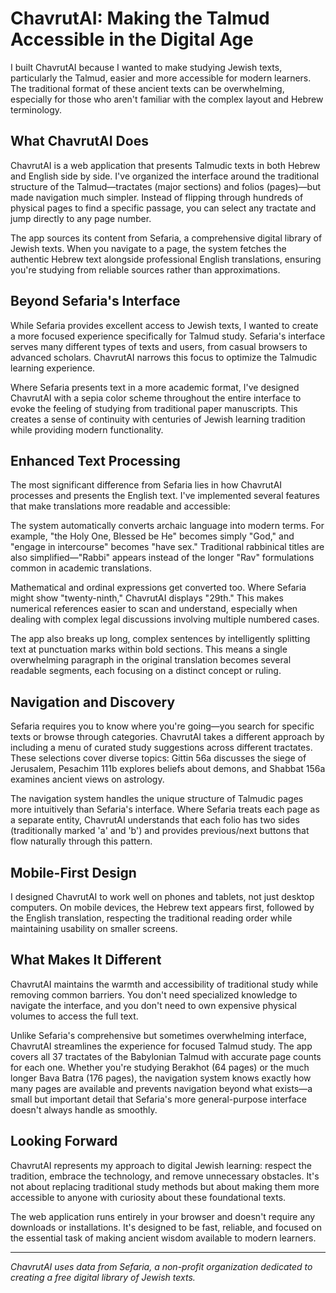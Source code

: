 # ChavrutAI: Making the Talmud Accessible in the Digital Age

I built ChavrutAI because I wanted to make studying Jewish texts, particularly the Talmud, easier and more accessible for modern learners. The traditional format of these ancient texts can be overwhelming, especially for those who aren't familiar with the complex layout and Hebrew terminology.

## What ChavrutAI Does

ChavrutAI is a web application that presents Talmudic texts in both Hebrew and English side by side. I've organized the interface around the traditional structure of the Talmud—tractates (major sections) and folios (pages)—but made navigation much simpler. Instead of flipping through hundreds of physical pages to find a specific passage, you can select any tractate and jump directly to any page number.

The app sources its content from Sefaria, a comprehensive digital library of Jewish texts. When you navigate to a page, the system fetches the authentic Hebrew text alongside professional English translations, ensuring you're studying from reliable sources rather than approximations.

## Beyond Sefaria's Interface

While Sefaria provides excellent access to Jewish texts, I wanted to create a more focused experience specifically for Talmud study. Sefaria's interface serves many different types of texts and users, from casual browsers to advanced scholars. ChavrutAI narrows this focus to optimize the Talmudic learning experience.

Where Sefaria presents text in a more academic format, I've designed ChavrutAI with a sepia color scheme throughout the entire interface to evoke the feeling of studying from traditional paper manuscripts. This creates a sense of continuity with centuries of Jewish learning tradition while providing modern functionality.

## Enhanced Text Processing

The most significant difference from Sefaria lies in how ChavrutAI processes and presents the English text. I've implemented several features that make translations more readable and accessible:

The system automatically converts archaic language into modern terms. For example, "the Holy One, Blessed be He" becomes simply "God," and "engage in intercourse" becomes "have sex." Traditional rabbinical titles are also simplified—"Rabbi" appears instead of the longer "Rav" formulations common in academic translations.

Mathematical and ordinal expressions get converted too. Where Sefaria might show "twenty-ninth," ChavrutAI displays "29th." This makes numerical references easier to scan and understand, especially when dealing with complex legal discussions involving multiple numbered cases.

The app also breaks up long, complex sentences by intelligently splitting text at punctuation marks within bold sections. This means a single overwhelming paragraph in the original translation becomes several readable segments, each focusing on a distinct concept or ruling.

## Navigation and Discovery

Sefaria requires you to know where you're going—you search for specific texts or browse through categories. ChavrutAI takes a different approach by including a menu of curated study suggestions across different tractates. These selections cover diverse topics: Gittin 56a discusses the siege of Jerusalem, Pesachim 111b explores beliefs about demons, and Shabbat 156a examines ancient views on astrology.

The navigation system handles the unique structure of Talmudic pages more intuitively than Sefaria's interface. Where Sefaria treats each page as a separate entity, ChavrutAI understands that each folio has two sides (traditionally marked 'a' and 'b') and provides previous/next buttons that flow naturally through this pattern.

## Mobile-First Design

I designed ChavrutAI to work well on phones and tablets, not just desktop computers. On mobile devices, the Hebrew text appears first, followed by the English translation, respecting the traditional reading order while maintaining usability on smaller screens.

## What Makes It Different

ChavrutAI maintains the warmth and accessibility of traditional study while removing common barriers. You don't need specialized knowledge to navigate the interface, and you don't need to own expensive physical volumes to access the full text.

Unlike Sefaria's comprehensive but sometimes overwhelming interface, ChavrutAI streamlines the experience for focused Talmud study. The app covers all 37 tractates of the Babylonian Talmud with accurate page counts for each one. Whether you're studying Berakhot (64 pages) or the much longer Bava Batra (176 pages), the navigation system knows exactly how many pages are available and prevents navigation beyond what exists—a small but important detail that Sefaria's more general-purpose interface doesn't always handle as smoothly.

## Looking Forward

ChavrutAI represents my approach to digital Jewish learning: respect the tradition, embrace the technology, and remove unnecessary obstacles. It's not about replacing traditional study methods but about making them more accessible to anyone with curiosity about these foundational texts.

The web application runs entirely in your browser and doesn't require any downloads or installations. It's designed to be fast, reliable, and focused on the essential task of making ancient wisdom available to modern learners.

---

*ChavrutAI uses data from Sefaria, a non-profit organization dedicated to creating a free digital library of Jewish texts.*